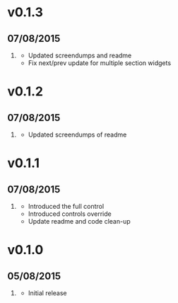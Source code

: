 # v0.1.3
## 07/08/2015

1. [](#improved)
    * Updated screendumps and readme
    * Fix next/prev update for multiple section widgets

# v0.1.2
## 07/08/2015

1. [](#improved)
    * Updated screendumps of readme

# v0.1.1
## 07/08/2015

1. [](#improved)
    * Introduced the full control
    * Introduced controls override
    * Update readme and code clean-up

# v0.1.0
## 05/08/2015

1. [](#new)
    * Initial release
